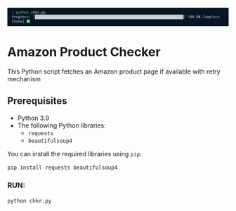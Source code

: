 ![Demo](./thumbnail.png)

# Amazon Product Checker

This Python script fetches an Amazon product page if available with retry mechanism

## Prerequisites

- Python 3.9
- The following Python libraries:
  - `requests`
  - `beautifulsoup4`

You can install the required libraries using `pip`:

```bash
pip install requests beautifulsoup4
```

### RUN:

```bash
python chkr.py
```
